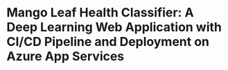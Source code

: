 # Mango Leaf Health Classifier: A Deep Learning Web Application with CI/CD Pipeline and Deployment on Azure App Services
